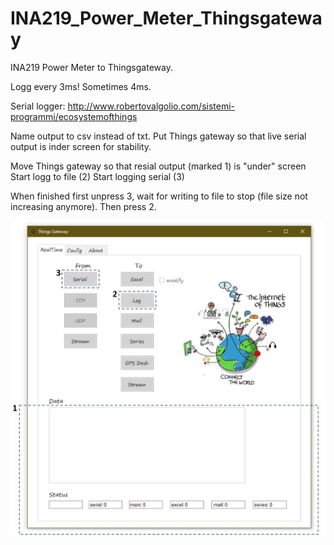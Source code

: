 # INA219_Power_Meter_Thingsgateway
INA219 Power Meter to Thingsgateway.

Logg every 3ms! Sometimes 4ms.  

Serial logger: 
http://www.robertovalgolio.com/sistemi-programmi/ecosystemofthings

Name output to csv instead of txt. 
Put Things gateway so that live serial output is inder screen for stability. 

Move Things gateway so that resial output (marked 1) is "under" screen
Start logg to file (2)
Start logging serial (3)

When finished first unpress 3, wait for writing to file to stop (file size not increasing anymore). Then press 2. 

![](Images/Screen_Things_Gateway.JPG?raw=true)
